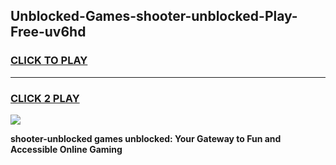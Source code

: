 
## Unblocked-Games-shooter-unblocked-Play-Free-uv6hd
<h3>
<a href="https://premium76.site?title=shooter-unblocked&ref=20M">CLICK TO PLAY</a></h3>
<hr>

<h3>
<a href="https://premium76.site?title=shooter-unblocked&ref=20M">CLICK 2 PLAY</a>
  
</h3>

<a href="https://premium76.site?title=shooter-unblocked&ref=19M"><img src="https://clearcache.store/games.png"></a>


**shooter-unblocked games unblocked: Your Gateway to Fun and Accessible Online Gaming**
